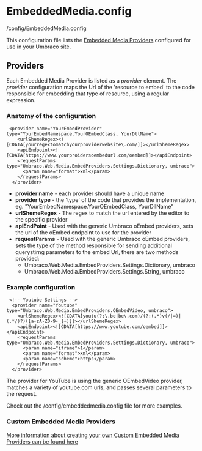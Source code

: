 # EmbeddedMedia.config

/config/EmbeddedMedia.config

This configuration file lists the [Embedded Media Providers](../../../extending/Embedded-Media-Provider/index.md) configured for use in your Umbraco site.

## Providers

Each Embedded Media Provider is listed as a *provider* element. The *provider* configuration maps the Url of the 'resource to embed' to the code responsible for embedding that type of resource, using a regular expression.

### Anatomy of the configuration

     <provider name="YourEmbedProvider" type="YourEmbedNamespace.YourOEmbedClass, YourDllName">
        <urlShemeRegex><![CDATA[yourregextomatchyourproviderwebsite\.com/]]></urlShemeRegex>
        <apiEndpoint><![CDATA[https://www.yourproidersoembedurl.com/oembed]]></apiEndpoint>
        <requestParams type="Umbraco.Web.Media.EmbedProviders.Settings.Dictionary, umbraco">
          <param name="format">xml</param>
        </requestParams>
      </provider>

- **provider name** - each provider should have a unique name
- **provider type** - the 'type' of the code that provides the implementation, eg.  "YourEmbedNamespace.YourOEmbedClass, YourDllName"
- **urlShemeRegex** - The regex to match the url entered by the editor to the specific provider
- **apiEndPoint** - Used with the generic Umbraco oEmbed providers, sets the url of the oEmbed endpoint to use for the provider
- **requestParams** -  Used with the generic Umbraco oEmbed providers, sets the type of the method responsible for sending additional querystirng parameters to the embed Url, there are two methods provided: 
  - Umbraco.Web.Media.EmbedProviders.Settings.Dictionary, umbraco
  - Umbraco.Web.Media.EmbedProviders.Settings.String, umbraco

### Example configuration

     <!-- Youtube Settings -->
      <provider name="Youtube" type="Umbraco.Web.Media.EmbedProviders.OEmbedVideo, umbraco">
        <urlShemeRegex><![CDATA[youtu(?:\.be|be\.com)/(?:(.*)v(/|=)|(.*/)?)([a-zA-Z0-9-_]+)]]></urlShemeRegex>
        <apiEndpoint><![CDATA[https://www.youtube.com/oembed]]></apiEndpoint>
        <requestParams type="Umbraco.Web.Media.EmbedProviders.Settings.Dictionary, umbraco">
          <param name="iframe">1</param>
          <param name="format">xml</param>
          <param name="scheme">https</param>
        </requestParams>
      </provider>

The provider for YouTube is using the generic OEmbedVideo provider, matches a variety of youtube.com urls, and passes several parameters to the request.

Check out the /config/embeddedmedia.config file for more examples.

### Custom Embedded Media Providers

[More information about creating your own Custom Embedded Media Providers can be found here](../../../Extending/Embedded-Media-Provider.md)
